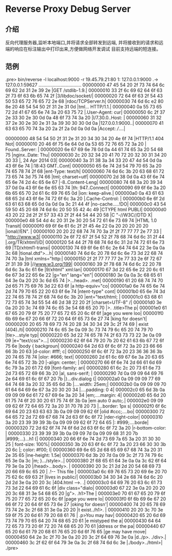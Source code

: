 # Reverse Proxy Debug Server


## 介绍

反向代理服务器,监听本地端口,并将请求全部转发到远端,
并将接收到的请求和远端的响应在标注输出中打印出来,方便做网络开发调试
目前支持远端的短连接。

## 范例
.pre>
bin/reverse -l localhost:9000 -r 19.45.79.21:80
1: 127.0.0.1:9000 .-> 127.0.0.1:59627
.................................
00000000  47 45 54 20 2f 73 74 64  6c 69 62 2d 31 2e 39 2e  |GET /stdlib-1.9.|
00000010  33 2f 6c 69 62 64 6f 63  2f 73 6f 63 6b 65 74 2f  |3/libdoc/socket/|
00000020  72 64 6f 63 2f 54 43 50  53 65 72 76 65 72 2e 68  |rdoc/TCPServer.h|
00000030  74 6d 6c e2 80 8e 20 48  54 54 50 2f 31 2e 31 0d  |tml... HTTP/1.1.|
00000040  0a 55 73 65 72 2d 41 67  65 6e 74 3a 20 63 75 72  |.User-Agent: cur|
00000050  6c 2f 37 2e 33 30 2e 30  0d 0a 48 6f 73 74 3a 20  |l/7.30.0..Host: |
00000060  31 32 37 2e 30 2e 30 2e  31 3a 39 30 30 30 0d 0a  |127.0.0.1:9000..|
00000070  41 63 63 65 70 74 3a 20  2a 2f 2a 0d 0a 0d 0a     |Accept: */*....|

>>>>>>>>>>>>>>>>>>>>>>>>>>>>>>>>>
00000000  48 54 54 50 2f 31 2e 31  20 34 30 34 20 4e 6f 74  |HTTP/1.1 404 Not|
00000010  20 46 6f 75 6e 64 0d 0a  53 65 72 76 65 72 3a 20  | Found..Server: |
00000020  6e 67 69 6e 78 0d 0a 44  61 74 65 3a 20 54 68 75  |nginx..Date: Thu|
00000030  2c 20 32 34 20 41 70 72  20 32 30 31 34 20 30 33  |, 24 Apr 2014 03|
00000040  3a 31 38 3a 34 33 20 47  4d 54 0d 0a 43 6f 6e 74  |:18:43 GMT..Cont|
00000050  65 6e 74 2d 54 79 70 65  3a 20 74 65 78 74 2f 68  |ent-Type: text/h|
00000060  74 6d 6c 3b 20 63 68 61  72 73 65 74 3d 75 74 66  |tml; charset=utf|
00000070  2d 38 0d 0a 43 6f 6e 74  65 6e 74 2d 4c 65 6e 67  |-8..Content-Leng|
00000080  74 68 3a 20 39 34 37 0d  0a 43 6f 6e 6e 65 63 74  |th: 947..Connect|
00000090  69 6f 6e 3a 20 6b 65 65  70 2d 61 6c 69 76 65 0d  |ion: keep-alive.|
000000a0  0a 43 61 63 68 65 2d 43  6f 6e 74 72 6f 6c 3a 20  |.Cache-Control: |
000000b0  6e 6f 2d 63 61 63 68 65  0d 0a 0d 0a 3c 21 44 4f  |no-cache.....!DO|
000000c0  43 54 59 50 45 20 68 74  6d 6c 20 50 55 42 4c 49  |CTYPE html PUBLI|
000000d0  43 20 22 2d 2f 2f 57 33  43 2f 2f 44 54 44 20 58  |C "-//W3C//DTD X|
000000e0  48 54 4d 4c 20 31 2e 30  20 54 72 61 6e 73 69 74  |HTML 1.0 Transit|
000000f0  69 6f 6e 61 6c 2f 2f 45  4e 22 0a 20 20 20 20 20  |ional//EN".     |
00000100  20 20 22 68 74 74 70 3a  2f 2f 77 77 77 2e 77 33  |  "http://www.w3|
00000110  2e 6f 72 67 2f 54 52 2f  78 68 74 6d 6c 31 2f 44  |.org/TR/xhtml1/D|
00000120  54 44 2f 78 68 74 6d 6c  31 2d 74 72 61 6e 73 69  |TD/xhtml1-transi|
00000130  74 69 6f 6e 61 6c 2e 64  74 64 22 3e 0a 0a 3c 68  |tional.dtd">...h|
00000140  74 6d 6c 20 78 6d 6c 6e  73 3d 22 68 74 74 70 3a  |tml xmlns="http:|
00000150  2f 2f 77 77 77 2e 77 33  2e 6f 72 67 2f 31 39 39  |//www.w3.org/199|
00000160  39 2f 78 68 74 6d 6c 22  20 78 6d 6c 3a 6c 61 6e  |9/xhtml" xml:lan|
00000170  67 3d 22 65 6e 22 20 6c  61 6e 67 3d 22 65 6e 22  |g="en" lang="en"|
00000180  3e 0a 0a 3c 68 65 61 64  3e 0a 20 20 3c 6d 65 74  |>...head>.  .met|
00000190  61 20 68 74 74 70 2d 65  71 75 69 76 3d 22 63 6f  |a http-equiv="co|
000001a0  6e 74 65 6e 74 2d 74 79  70 65 22 20 63 6f 6e 74  |ntent-type" cont|
000001b0  65 6e 74 3d 22 74 65 78  74 2f 68 74 6d 6c 3b 20  |ent="text/html; |
000001c0  63 68 61 72 73 65 74 3d  55 54 46 2d 38 22 20 2f  |charset=UTF-8" /|
000001d0  3e 0a 20 20 3c 74 69 74  6c 65 3e 54 68 65 20 70  |>.  .title>The p|
000001e0  61 67 65 20 79 6f 75 20  77 65 72 65 20 6c 6f 6f  |age you were loo|
000001f0  6b 69 6e 67 20 66 6f 72  20 64 6f 65 73 6e 27 74  |king for doesn't|
00000200  20 65 78 69 73 74 20 28  34 30 34 29 3c 2f 74 69  | exist (404)./ti|
00000210  74 6c 65 3e 0a 09 3c 73  74 79 6c 65 20 74 79 70  |tle>...style typ|
00000220  65 3d 22 74 65 78 74 2f  63 73 73 22 3e 0a 09 09  |e="text/css">...|
00000230  62 6f 64 79 20 7b 20 62  61 63 6b 67 72 6f 75 6e  |body { backgroun|
00000240  64 2d 63 6f 6c 6f 72 3a  20 23 66 66 66 3b 20 63  |d-color: #fff; c|
00000250  6f 6c 6f 72 3a 20 23 36  36 36 3b 20 74 65 78 74  |olor: #666; text|
00000260  2d 61 6c 69 67 6e 3a 20  63 65 6e 74 65 72 3b 20  |-align: center; |
00000270  66 6f 6e 74 2d 66 61 6d  69 6c 79 3a 20 61 72 69  |font-family: ari|
00000280  61 6c 2c 20 73 61 6e 73  2d 73 65 72 69 66 3b 20  |al, sans-serif; |
00000290  7d 0a 09 09 64 69 76 2e  64 69 61 6c 6f 67 20 7b  |}...div.dialog {|
000002a0  0a 09 09 09 77 69 64 74  68 3a 20 32 35 65 6d 3b  |....width: 25em;|
000002b0  0a 09 09 09 70 61 64 64  69 6e 67 3a 20 30 20 34  |....padding: 0 4|
000002c0  65 6d 3b 0a 09 09 09 6d  61 72 67 69 6e 3a 20 34  |em;....margin: 4|
000002d0  65 6d 20 61 75 74 6f 20  30 20 61 75 74 6f 3b 0a  |em auto 0 auto;.|
000002e0  09 09 09 62 6f 72 64 65  72 3a 20 31 70 78 20 73  |...border: 1px s|
000002f0  6f 6c 69 64 20 23 63 63  63 3b 0a 09 09 09 62 6f  |olid #ccc;....bo|
00000300  72 64 65 72 2d 72 69 67  68 74 2d 63 6f 6c 6f 72  |rder-right-color|
00000310  3a 20 23 39 39 39 3b 0a  09 09 09 62 6f 72 64 65  |: #999;....borde|
00000320  72 2d 62 6f 74 74 6f 6d  2d 63 6f 6c 6f 72 3a 20  |r-bottom-color: |
00000330  23 39 39 39 3b 0a 09 09  7d 0a 09 09 68 31 20 7b  |#999;...}...h1 {|
00000340  20 66 6f 6e 74 2d 73 69  7a 65 3a 20 31 30 30 25  | font-size: 100%|
00000350  3b 20 63 6f 6c 6f 72 3a  20 23 66 30 30 3b 20 6c  |; color: #f00; l|
00000360  69 6e 65 2d 68 65 69 67  68 74 3a 20 31 2e 35 65  |ine-height: 1.5e|
00000370  6d 3b 20 7d 0a 09 3c 2f  73 74 79 6c 65 3e 0a 3c  |m; }.../style>..|
00000380  2f 68 65 61 64 3e 0a 0a  3c 62 6f 64 79 3e 0a 20  |/head>...body>. |
00000390  20 3c 21 2d 2d 20 54 68  69 73 20 66 69 6c 65 20  | .!-- This file |
000003a0  6c 69 76 65 73 20 69 6e  20 70 75 62 6c 69 63 2f  |lives in public/|
000003b0  34 30 34 2e 68 74 6d 6c  20 2d 2d 3e 0a 20 20 3c  |404.html -->.  .|
000003c0  64 69 76 20 63 6c 61 73  73 3d 22 64 69 61 6c 6f  |div class="dialo|
000003d0  67 22 3e 0a 20 20 20 20  3c 68 31 3e 54 68 65 20  |g">.    .h1>The |
000003e0  70 61 67 65 20 79 6f 75  20 77 65 72 65 20 6c 6f  |page you were lo|
000003f0  6f 6b 69 6e 67 20 66 6f  72 20 64 6f 65 73 6e 27  |oking for doesn'|
00000400  74 20 65 78 69 73 74 2e  3c 2f 68 31 3e 0a 20 20  |t exist../h1>.  |
00000410  20 20 3c 70 3e 59 6f 75  20 6d 61 79 20 68 61 76  |  .p>You may hav|
00000420  65 20 6d 69 73 74 79 70  65 64 20 74 68 65 20 61  |e mistyped the a|
00000430  64 64 72 65 73 73 20 6f  72 20 74 68 65 20 70 61  |ddress or the pa|
00000440  67 65 20 6d 61 79 20 68  61 76 65 20 6d 6f 76 65  |ge may have move|
00000450  64 2e 3c 2f 70 3e 0a 20  20 3c 2f 64 69 76 3e 0a  |d../p>.  ./div>.|
00000460  3c 2f 62 6f 64 79 3e 0a  3c 2f 68 74 6d 6c 3e     |./body>../html>|
./pre>